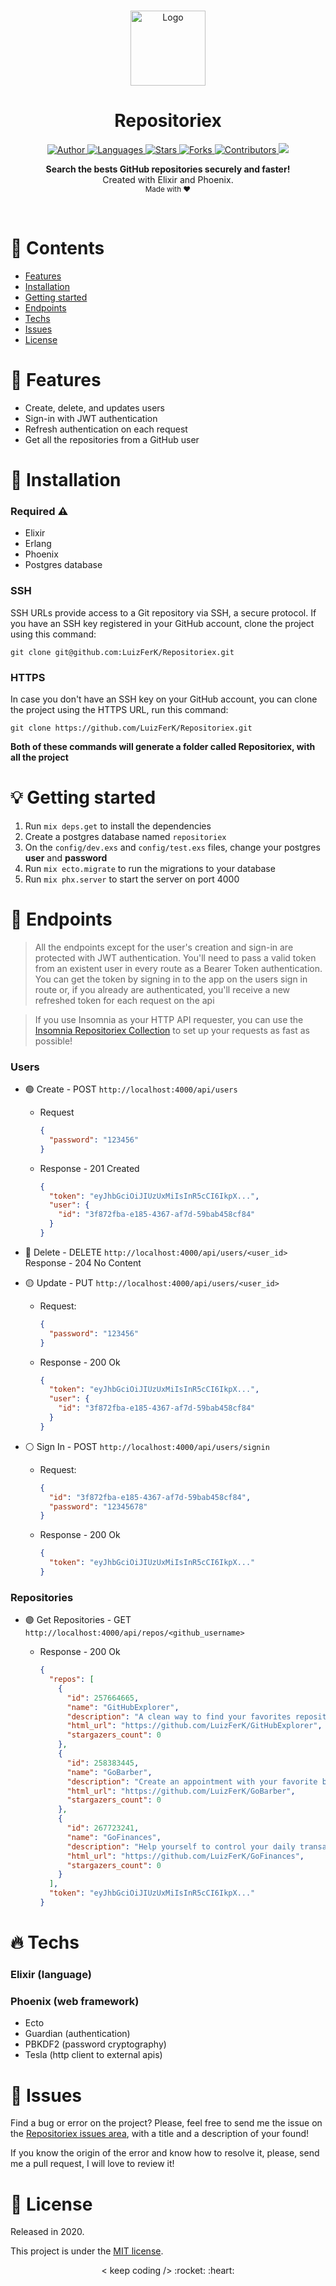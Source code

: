 <br />

<p align="center">
  <img alt="Logo" src="./.github/logo.png" width="120px" />
</p>

<h1 align="center" style="text-align: center;">Repositoriex</h1>

<p align="center">
	<a href="https://github.com/LuizFerK">
		<img alt="Author" src="https://img.shields.io/badge/author-Luiz%20Fernando-6F63E8?style=flat" />
	</a>
	<a href="#">
		<img alt="Languages" src="https://img.shields.io/github/languages/count/LuizFerK/Repositoriex?color=6F63E8&style=flat" />
	</a>
	<a href="hhttps://github.com/LuizFerK/Repositoriex/stargazers">
		<img alt="Stars" src="https://img.shields.io/github/stars/LuizFerK/Repositoriex?color=6F63E8&style=flat" />
	</a>
	<a href="https://github.com/LuizFerK/Repositoriex/network/members">
		<img alt="Forks" src="https://img.shields.io/github/forks/LuizFerK/Repositoriex?color=6F63E8&style=flat" />
	</a>
	<a href="https://github.com/LuizFerK/Repositoriex/graphs/contributors">
		<img alt="Contributors" src="https://img.shields.io/github/contributors/LuizFerK/Repositoriex?color=6F63E8&style=flat" />
	</a>
  <a href="https://codecov.io/gh/LuizFerK/Repositoriex">
  <img src="https://codecov.io/gh/LuizFerK/Repositoriex/branch/main/graph/badge.svg?token=8XFXDOIH5R"/>
</a>
</p>

<p align="center">
	<b>Search the bests GitHub repositories securely and faster!</b><br />
	<span>Created with Elixir and Phoenix.</span><br />
	<sub>Made with ❤️</sub>
</p>

<br />

# :pushpin: Contents

- [Features](#rocket-features)
- [Installation](#wrench-installation)
- [Getting started](#bulb-getting-started)
- [Endpoints](#triangular_flag_on_post-endpoints)
- [Techs](#fire-techs)
- [Issues](#bug-issues)
- [License](#book-license)

# :rocket: Features

- Create, delete, and updates users
- Sign-in with JWT authentication
- Refresh authentication on each request
- Get all the repositories from a GitHub user

# :wrench: Installation

### Required :warning:
- Elixir
- Erlang
- Phoenix
- Postgres database

### SSH

SSH URLs provide access to a Git repository via SSH, a secure protocol. If you have an SSH key registered in your GitHub account, clone the project using this command:

```git clone git@github.com:LuizFerK/Repositoriex.git```

### HTTPS

In case you don't have an SSH key on your GitHub account, you can clone the project using the HTTPS URL, run this command:

```git clone https://github.com/LuizFerK/Repositoriex.git```

**Both of these commands will generate a folder called Repositoriex, with all the project**

# :bulb: Getting started

1. Run ```mix deps.get``` to install the dependencies
2. Create a postgres database named ```repositoriex```
3. On the ```config/dev.exs``` and ```config/test.exs``` files, change your postgres **user** and **password**
4. Run ```mix ecto.migrate``` to run the migrations to your database
5. Run ```mix phx.server``` to start the server on port 4000

# :triangular_flag_on_post: Endpoints

> All the endpoints except for the user's creation and sign-in are protected with JWT authentication. You'll need to pass a valid token from an existent user in every route as a Bearer Token authentication. You can get the token by signing in to the app on the users sign in route or, if you already are authenticated, you'll receive a new refreshed token for each request on the api

> If you use Insomnia as your HTTP API requester, you can use the [Insomnia Repositoriex Collection](https://github.com/LuizFerK/Repositoriex/blob/main/.github/insomnia.json) to set up your requests as fast as possible!

### Users

* :green_circle: Create - POST `http://localhost:4000/api/users`

	* Request
	
		```json
		{
		  "password": "123456"
		}
		```
	* Response - 201 Created
	
		```json
		{
		  "token": "eyJhbGciOiJIUzUxMiIsInR5cCI6IkpX...",
		  "user": {
		    "id": "3f872fba-e185-4367-af7d-59bab458cf84"
		  }
		}
		```
* :red_circle: Delete - DELETE `http://localhost:4000/api/users/<user_id>` Response - 204 No Content

* :yellow_circle: Update - PUT `http://localhost:4000/api/users/<user_id>`

	* Request:
	
		```json
		{
		  "password": "123456"
		}
		```
	* Response - 200 Ok
	
		```json
		{
		  "token": "eyJhbGciOiJIUzUxMiIsInR5cCI6IkpX...",
		  "user": {
		    "id": "3f872fba-e185-4367-af7d-59bab458cf84"
		  }
		}
		```

* :white_circle: Sign In - POST `http://localhost:4000/api/users/signin`

	* Request:
	
		```json
		{
		  "id": "3f872fba-e185-4367-af7d-59bab458cf84",
		  "password": "12345678"
		}
		```
	* Response - 200 Ok
	
		```json
		{
		  "token": "eyJhbGciOiJIUzUxMiIsInR5cCI6IkpX..."
		}
		```

### Repositories

* :purple_circle: Get Repositories - GET `http://localhost:4000/api/repos/<github_username>`

	* Response - 200 Ok
	
		```json
		{
		  "repos": [
		    {
		      "id": 257664665,
		      "name": "GitHubExplorer",
		      "description": "A clean way to find your favorites repositories on GitHub!",
		      "html_url": "https://github.com/LuizFerK/GitHubExplorer",
		      "stargazers_count": 0
		    },
		    {
		      "id": 258383445,
		      "name": "GoBarber",
		      "description": "Create an appointment with your favorite barber in one click!",
		      "html_url": "https://github.com/LuizFerK/GoBarber",
		      "stargazers_count": 0
		    },
		    {
		      "id": 267723241,
		      "name": "GoFinances",
		      "description": "Help yourself to control your daily transactions and save money!",
		      "html_url": "https://github.com/LuizFerK/GoFinances",
		      "stargazers_count": 0
		    }
		  ],
		  "token": "eyJhbGciOiJIUzUxMiIsInR5cCI6IkpX..."
		}
		```

# :fire: Techs

### Elixir (language)

### Phoenix (web framework)
- Ecto
- Guardian (authentication)
- PBKDF2 (password cryptography)
- Tesla (http client to external apis)

# :bug: Issues

Find a bug or error on the project? Please, feel free to send me the issue on the [Repositoriex issues area](https://github.com/LuizFerK/Repositoriex/issues), with a title and a description of your found!

If you know the origin of the error and know how to resolve it, please, send me a pull request, I will love to review it!

# :book: License

Released in 2020.

This project is under the [MIT license](https://github.com/LuizFerK/Repositoriex/blob/main/LICENSE).

<p align="center">
	< keep coding /> :rocket: :heart:
</p>
